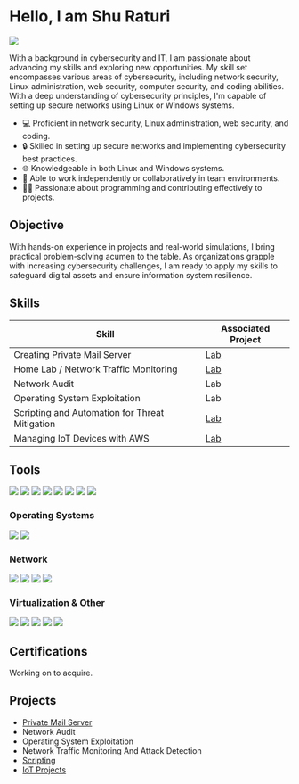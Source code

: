 # Hello, I am Shu Raturi
<a href="https://www.linkedin.com/in/shubham-raturi-797229288/"><img src="https://img.shields.io/badge/-LinkedIn-0072b1?&style=for-the-badge&logo=linkedin&logoColor=white" /></a>

With a background in cybersecurity and IT, I am passionate about advancing my skills and exploring new opportunities. My skill set encompasses various areas of cybersecurity, including network security, Linux administration, web security, computer security, and coding abilities. With a deep understanding of cybersecurity principles, I'm capable of setting up secure networks using Linux or Windows systems.

- 💻 Proficient in network security, Linux administration, web security, and coding.
- 🔒 Skilled in setting up secure networks and implementing cybersecurity best practices.
- 🌐 Knowledgeable in both Linux and Windows systems.
- 🚀 Able to work independently or collaboratively in team environments.
- 👨‍💻 Passionate about programming and contributing effectively to projects.

## Objective
With hands-on experience in projects and real-world simulations, I bring practical problem-solving acumen to the table. As organizations grapple with increasing cybersecurity challenges, I am ready to apply my skills to safeguard digital assets and ensure information system resilience.

## Skills

| Skill                                         | Associated Project         |
|-----------------------------------------------|----------------------------|
| Creating Private Mail Server                                 | [Lab](https://github.com/AlbedoAi/Mail-Server)|
| Home Lab / Network Traffic Monitoring | [Lab](https://github.com/AlbedoAi/home-lab)|
| Network Audit                | Lab|
| Operating System Exploitation                  | Lab|
| Scripting and Automation for Threat Mitigation | [Lab](https://github.com/AlbedoAi/Python-Projects)|
| Managing IoT Devices with AWS | [Lab](https://github.com/AlbedoAi/picoWProjects)|


## Tools
<div>
    <img src="https://img.shields.io/badge/-Hydra-678DB2?style=for-the-badge&logo=hydra&logoColor=white" />
    <img src="https://img.shields.io/badge/-Metasploit-ED1C24?style=for-the-badge&logo=metasploit&logoColor=white" />
    <img src="https://img.shields.io/badge/-Git-F05032?style=for-the-badge&logo=git&logoColor=white" />
    <img src="https://img.shields.io/badge/-Netcat-000000?style=for-the-badge&logo=netcat&logoColor=white" />
    <img src="https://img.shields.io/badge/-Sqlmap-FFA500?style=for-the-badge&logo=sqlmap&logoColor=white" />
    <img src="https://img.shields.io/badge/-ZAP-1A1A1A?style=for-the-badge&logo=owasp&logoColor=white" />
    <img src="https://img.shields.io/badge/-Burp%20Suite-FF4500?style=for-the-badge&logo=burp&logoColor=white" />
    <img src="https://img.shields.io/badge/-AWS-232F3E?style=for-the-badge&logo=amazonaws&logoColor=white" />
</div>

### Operating Systems
<div>
    <img src="https://img.shields.io/badge/-Linux-000000?style=for-the-badge&logo=linux&logoColor=white" />
    <img src="https://img.shields.io/badge/-Windows-0078D6?style=for-the-badge&logo=windows&logoColor=white" />
</div>


### Network
<div>
    <img src="https://img.shields.io/badge/-pfSense-222222?style=for-the-badge&logo=pfSense&logoColor=white" />
    <img src="https://img.shields.io/badge/-Wireshark-1679A7?&style=for-the-badge&logo=Wireshark&logoColor=white" />
    <img src="https://img.shields.io/badge/-Nmap-FF7F00?style=for-the-badge&logo=Nmap&logoColor=white" />
    <img src="https://img.shields.io/badge/-Nessus-00AEFF?style=for-the-badge&logo=nessus&logoColor=white" />
</div>

### Virtualization & Other
<div>
    <img src="https://img.shields.io/badge/-VMware-607078?style=for-the-badge&logo=vmware&logoColor=white" />
    <img src="https://img.shields.io/badge/-VirtualBox-183A61?style=for-the-badge&logo=virtualbox&logoColor=white" />
    <img src="https://img.shields.io/badge/-VPN-000000?style=for-the-badge&logo=vpn&logoColor=white" />
    <img src="https://img.shields.io/badge/-Git-F05032?style=for-the-badge&logo=git&logoColor=white" />
    <img src="https://img.shields.io/badge/-Microsoft%20Word/365-2B579A?style=for-the-badge&logo=microsoft%20word&logoColor=white" />
</div>

## Certifications
<div>
Working on to acquire.
</div>

## Projects
- [Private Mail Server](https://github.com/AlbedoAi/Mail-Server)
- Network Audit
- Operating System Exploitation
- Network Traffic Monitoring And Attack Detection
- [Scripting](https://github.com/AlbedoAi/Python-Projects)
- [IoT Projects](https://github.com/AlbedoAi/picoWProjects)
